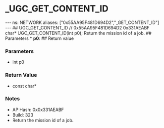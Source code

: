 # _UGC_GET_CONTENT_ID

--- ns: NETWORK aliases: ["0x55AA95F481D694D2","_GET_CONTENT_ID"] --- ## UGC_GET_CONTENT_ID  // 0x55AA95F481D694D2 0x331AEABF char* UGC_GET_CONTENT_ID(int p0);  Return the mission id of a job.  ## Parameters * **p0**:  ## Return value

### Parameters
* int p0

### Return Value
* const char*

### Notes
* AP Hash: 0x0x331AEABF
* Build: 323
* Return the mission id of a job.

